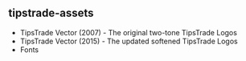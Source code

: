 ## tipstrade-assets

- TipsTrade Vector (2007) - The original two-tone TipsTrade Logos
- TipsTrade Vector (2015) - The updated softened TipsTrade Logos
- Fonts

